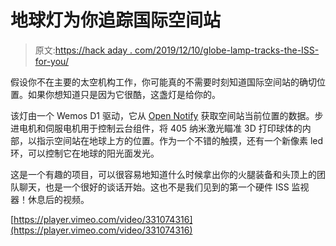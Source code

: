 # 地球灯为你追踪国际空间站

> 原文:[https://hack aday . com/2019/12/10/globe-lamp-tracks-the-ISS-for-you/](https://hackaday.com/2019/12/10/globe-lamp-tracks-the-iss-for-you/)

假设你不在主要的太空机构工作，你可能真的不需要时刻知道国际空间站的确切位置。如果你想知道只是因为它很酷，这盏灯是给你的。

该灯由一个 Wemos D1 驱动，它从 [Open Notify](http://open-notify.org/) 获取空间站当前位置的数据。步进电机和伺服电机用于控制云台组件，将 405 纳米激光瞄准 3D 打印球体的内部，以指示空间站在地球上方的位置。作为一个不错的触摸，还有一个新像素 led 环，可以控制它在地球的阳光面发光。

这是一个有趣的项目，可以很容易地知道什么时候拿出你的火腿装备和头顶上的团队聊天，也是一个很好的谈话开始。这也不是我们见到的第一个硬件 ISS 监视器！休息后的视频。

[https://player.vimeo.com/video/331074316](https://player.vimeo.com/video/331074316)
